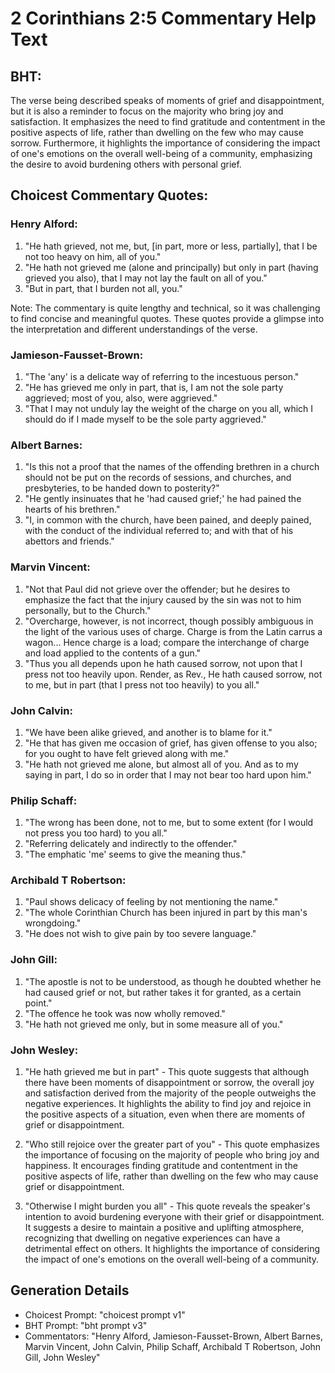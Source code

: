 # 2 Corinthians 2:5 Commentary Help Text

## BHT:
The verse being described speaks of moments of grief and disappointment, but it is also a reminder to focus on the majority who bring joy and satisfaction. It emphasizes the need to find gratitude and contentment in the positive aspects of life, rather than dwelling on the few who may cause sorrow. Furthermore, it highlights the importance of considering the impact of one's emotions on the overall well-being of a community, emphasizing the desire to avoid burdening others with personal grief.

## Choicest Commentary Quotes:
### Henry Alford:
1. "He hath grieved, not me, but, [in part, more or less, partially], that I be not too heavy on him, all of you."
2. "He hath not grieved me (alone and principally) but only in part (having grieved you also), that I may not lay the fault on all of you."
3. "But in part, that I burden not all, you."

Note: The commentary is quite lengthy and technical, so it was challenging to find concise and meaningful quotes. These quotes provide a glimpse into the interpretation and different understandings of the verse.

### Jamieson-Fausset-Brown:
1. "The 'any' is a delicate way of referring to the incestuous person."
2. "He has grieved me only in part, that is, I am not the sole party aggrieved; most of you, also, were aggrieved."
3. "That I may not unduly lay the weight of the charge on you all, which I should do if I made myself to be the sole party aggrieved."

### Albert Barnes:
1. "Is this not a proof that the names of the offending brethren in a church should not be put on the records of sessions, and churches, and presbyteries, to be handed down to posterity?"
2. "He gently insinuates that he 'had caused grief;' he had pained the hearts of his brethren."
3. "I, in common with the church, have been pained, and deeply pained, with the conduct of the individual referred to; and with that of his abettors and friends."

### Marvin Vincent:
1. "Not that Paul did not grieve over the offender; but he desires to emphasize the fact that the injury caused by the sin was not to him personally, but to the Church."
2. "Overcharge, however, is not incorrect, though possibly ambiguous in the light of the various uses of charge. Charge is from the Latin carrus a wagon... Hence charge is a load; compare the interchange of charge and load applied to the contents of a gun."
3. "Thus you all depends upon he hath caused sorrow, not upon that I press not too heavily upon. Render, as Rev., He hath caused sorrow, not to me, but in part (that I press not too heavily) to you all."

### John Calvin:
1. "We have been alike grieved, and another is to blame for it."
2. "He that has given me occasion of grief, has given offense to you also; for you ought to have felt grieved along with me."
3. "He hath not grieved me alone, but almost all of you. And as to my saying in part, I do so in order that I may not bear too hard upon him."

### Philip Schaff:
1. "The wrong has been done, not to me, but to some extent (for I would not press you too hard) to you all."
2. "Referring delicately and indirectly to the offender."
3. "The emphatic 'me' seems to give the meaning thus."

### Archibald T Robertson:
1. "Paul shows delicacy of feeling by not mentioning the name."
2. "The whole Corinthian Church has been injured in part by this man's wrongdoing."
3. "He does not wish to give pain by too severe language."

### John Gill:
1. "The apostle is not to be understood, as though he doubted whether he had caused grief or not, but rather takes it for granted, as a certain point."
2. "The offence he took was now wholly removed."
3. "He hath not grieved me only, but in some measure all of you."

### John Wesley:
1. "He hath grieved me but in part" - This quote suggests that although there have been moments of disappointment or sorrow, the overall joy and satisfaction derived from the majority of the people outweighs the negative experiences. It highlights the ability to find joy and rejoice in the positive aspects of a situation, even when there are moments of grief or disappointment.

2. "Who still rejoice over the greater part of you" - This quote emphasizes the importance of focusing on the majority of people who bring joy and happiness. It encourages finding gratitude and contentment in the positive aspects of life, rather than dwelling on the few who may cause grief or disappointment.

3. "Otherwise I might burden you all" - This quote reveals the speaker's intention to avoid burdening everyone with their grief or disappointment. It suggests a desire to maintain a positive and uplifting atmosphere, recognizing that dwelling on negative experiences can have a detrimental effect on others. It highlights the importance of considering the impact of one's emotions on the overall well-being of a community.


## Generation Details
- Choicest Prompt: "choicest prompt v1"
- BHT Prompt: "bht prompt v3"
- Commentators: "Henry Alford, Jamieson-Fausset-Brown, Albert Barnes, Marvin Vincent, John Calvin, Philip Schaff, Archibald T Robertson, John Gill, John Wesley"
